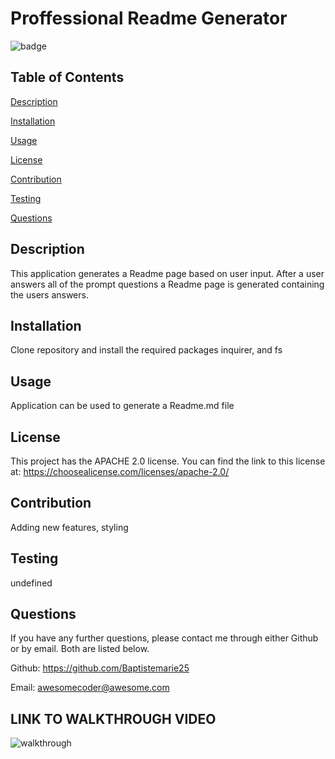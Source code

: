 # Proffessional Readme Generator
  ![badge](https://img.shields.io/static/v1?label=license&message=APACHE-2.0&color=green)

  ## Table of Contents

  [Description](#description)

  [Installation](#installation)

  [Usage](#usage)

  [License](#license)

  [Contribution](#contribution)

  [Testing](#testing)

  [Questions](#questions)

  ## Description

  This application generates a Readme page based on user input. After a user answers all of the prompt questions a Readme page is generated containing the users answers.

  ## Installation

  Clone repository and install the required packages inquirer, and fs

  ## Usage

  Application can be used to generate a Readme.md file

  
  ## License
    
  This project has the APACHE 2.0 license. 
  You can find the link to this license at: https://choosealicense.com/licenses/apache-2.0/
  

  ## Contribution

  Adding new features, styling 

  ## Testing

  undefined

  ## Questions

  If you have any further questions, please contact me through either Github or by email.
  Both are listed below. 

  Github: https://github.com/Baptistemarie25

  Email: awesomecoder@awesome.com
  
  ## LINK TO WALKTHROUGH VIDEO
  
  ![walkthrough]('https://drive.google.com/file/d/1_ahX_TVO30sPagvFy6IOQK_tG-nyZDY5/view')
